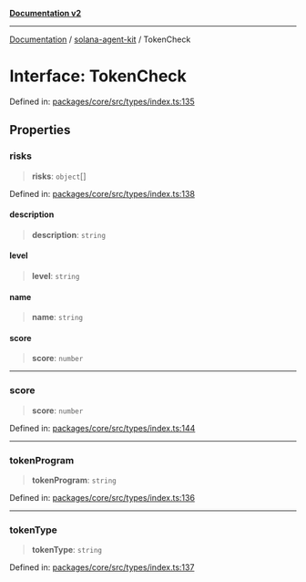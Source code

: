 [**Documentation v2**](../../README.md)

***

[Documentation](../../README.md) / [solana-agent-kit](../README.md) / TokenCheck

# Interface: TokenCheck

Defined in: [packages/core/src/types/index.ts:135](https://github.com/scriptscrypt/solana-agent-kit/blob/8d48a57968ef71c6851a44a8efa685e80e815610/packages/core/src/types/index.ts#L135)

## Properties

### risks

> **risks**: `object`[]

Defined in: [packages/core/src/types/index.ts:138](https://github.com/scriptscrypt/solana-agent-kit/blob/8d48a57968ef71c6851a44a8efa685e80e815610/packages/core/src/types/index.ts#L138)

#### description

> **description**: `string`

#### level

> **level**: `string`

#### name

> **name**: `string`

#### score

> **score**: `number`

***

### score

> **score**: `number`

Defined in: [packages/core/src/types/index.ts:144](https://github.com/scriptscrypt/solana-agent-kit/blob/8d48a57968ef71c6851a44a8efa685e80e815610/packages/core/src/types/index.ts#L144)

***

### tokenProgram

> **tokenProgram**: `string`

Defined in: [packages/core/src/types/index.ts:136](https://github.com/scriptscrypt/solana-agent-kit/blob/8d48a57968ef71c6851a44a8efa685e80e815610/packages/core/src/types/index.ts#L136)

***

### tokenType

> **tokenType**: `string`

Defined in: [packages/core/src/types/index.ts:137](https://github.com/scriptscrypt/solana-agent-kit/blob/8d48a57968ef71c6851a44a8efa685e80e815610/packages/core/src/types/index.ts#L137)
